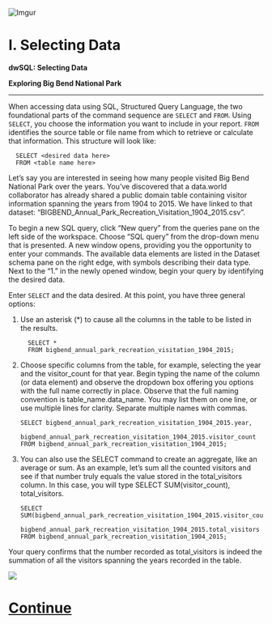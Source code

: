 ![Imgur](https://i.imgur.com/QVOl2oj.png)

# I. Selecting Data

**dwSQL: Selecting Data**      

**Exploring Big Bend National Park**

---------------

When accessing data using SQL, Structured Query Language, the two foundational parts of the command sequence are `SELECT` and `FROM`. Using `SELECT`, you choose the information you want to include in your report. `FROM` identifies the source table or file name from which to retrieve or calculate that information. This structure will look like:


      SELECT <desired data here>
      FROM <table name here>

Let’s say you are interested in seeing how many people visited Big Bend National Park over the years. You’ve discovered that a data.world collaborator has already shared a public domain table containing visitor information spanning the years from 1904 to 2015. We have linked to that dataset: “BIGBEND_Annual_Park_Recreation_Visitation_1904_2015.csv”.

To begin a new SQL query, click “New query” from the queries pane on the left side of the workspace. Choose “SQL query” from the drop-down menu that is presented. A new window opens, providing you the opportunity to enter your commands. The available data elements are listed in the Dataset schema pane on the right edge, with symbols describing their data type. Next to the “1.” in the newly opened window, begin your query by identifying the desired data.

Enter `SELECT` and the data desired. At this point, you have three general options:


1. Use an asterisk (*) to cause all the columns in the table to be listed in the results.  


         SELECT *
         FROM bigbend_annual_park_recreation_visitation_1904_2015;     


2. Choose specific columns from the table, for example, selecting the year and the visitor_count for that year.  Begin typing the name of the column (or data element) and observe the dropdown box offering you options with the full name correctly in place. Observe that the full naming convention is table_name.data_name. You may list them on one line, or use multiple lines for clarity. Separate multiple names with commas.


       SELECT bigbend_annual_park_recreation_visitation_1904_2015.year,
              bigbend_annual_park_recreation_visitation_1904_2015.visitor_count
       FROM bigbend_annual_park_recreation_visitation_1904_2015;


3. You can also use the SELECT command to create an aggregate, like an average or sum. As an example, let’s sum all the counted visitors and see if that number truly equals the value stored in the total_visitors column. In this case, you will type SELECT SUM(visitor_count), total_visitors.


       SELECT SUM(bigbend_annual_park_recreation_visitation_1904_2015.visitor_count), 
              bigbend_annual_park_recreation_visitation_1904_2015.total_visitors
       FROM bigbend_annual_park_recreation_visitation_1904_2015;

Your query confirms that the number recorded as total_visitors is indeed the summation of all the visitors spanning the years recorded in the table.


![](https://d2mxuefqeaa7sj.cloudfront.net/s_9D70CE64993CA107336D82D79DBE5A168C30D894EE07BF8C411D1E86BD767105_1515386046170_file.png)


# [**Continue**](https://data.world/classrooms/guide-to-data-analysis-with-sql-and-datadotworld/workspace/file?filename=02_select_data_2.md)
